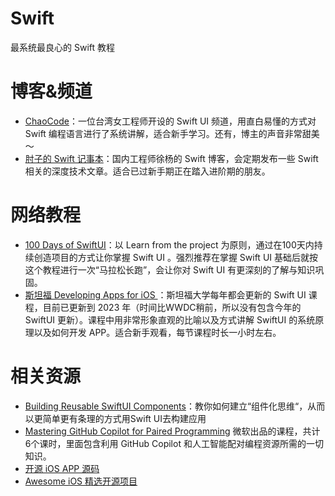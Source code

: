 # Swift
最系统最良心的 Swift 教程

# 博客&频道
- [ChaoCode](https://www.youtube.com/@ChaoCode/featured)：一位台湾女工程师开设的 Swift UI 频道，用直白易懂的方式对 Swift 编程语言进行了系统讲解，适合新手学习。还有，博主的声音非常甜美～
- [肘子的 Swift 记事本](https://fatbobman.com/zh/)：国内工程师徐杨的 Swift 博客，会定期发布一些 Swift 相关的深度技术文章。适合已过新手期正在踏入进阶期的朋友。

# 网络教程
- [100 Days of SwiftUI](https://www.hackingwithswift.com/100/swiftui)：以 Learn from the project 为原则，通过在100天内持续创造项目的方式让你掌握 Swift UI 。强烈推荐在掌握 Swift UI 基础后就按这个教程进行一次“马拉松长跑”，会让你对 Swift UI 有更深刻的了解与知识巩固。
- [斯坦福 Developing Apps for iOS ](https://www.bilibili.com/video/BV1T84y1m7wv/?spm_id_from=333.337.search-card.all.click)：斯坦福大学每年都会更新的 Swift UI 课程，目前已更新到 2023 年（时间比WWDC稍前，所以没有包含今年的 SwiftUI 更新）。课程中用非常形象直观的比喻以及方式讲解 SwiftUI 的系统原理以及如何开发 APP。适合新手观看，每节课程时长一小时左右。

# 相关资源
- [Building Reusable SwiftUI Components](https://speakerdeck.com/peterfriese/building-reusable-swiftui-components-98b3272c-3056-44ad-879c-2780c1f89e2d)：教你如何建立“组件化思维“，从而以更简单更有条理的方式用Swift UI去构建应用
- [Mastering GitHub Copilot for Paired Programming](https://github.com/microsoft/Mastering-GitHub-Copilot-for-Paired-Programming) 微软出品的课程，共计6个课时，里面包含利用 GitHub Copilot 和人工智能配对编程资源所需的一切知识。
- [开源 iOS APP 源码](https://github.com/dkhamsing/open-source-ios-apps)
- [Awesome iOS 精选开源项目](https://github.com/zgimszhd61/awesome-ios)
